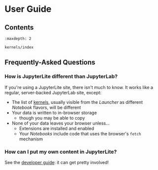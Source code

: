 # User Guide

## Contents

```{toctree}
:maxdepth: 2

kernels/index
```

## Frequently-Asked Questions

### How is JupyterLite different than JupyterLab?

If you're using a JupyterLite site, there isn't much to know. It works like a regular,
server-backed JupyterLab site, except:

- The list of [kernels](./kernels/index.md), usually visible from the _Launcher_ as
  different _Notebook_ flavors, will be different
- Your data is written to in-browser storage
  - though you may be able to copy
- None of your data leaves your browser unless...
  - Extensions are installed and enabled
  - Your _Notebooks_ include code that uses the browser's `fetch` mechanism

### How can I put my own content in JupyterLite?

See the [developer guide](./developer-guide.md): it can get pretty involved!
